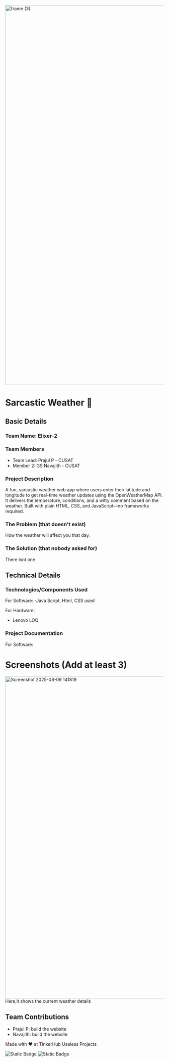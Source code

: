 <img width="3188" height="1202" alt="frame (3)" src="https://github.com/user-attachments/assets/517ad8e9-ad22-457d-9538-a9e62d137cd7" />


# Sarcastic Weather 🎯


## Basic Details
### Team Name: Elixer-2


### Team Members
- Team Lead: Prajul P - CUSAT
- Member 2: GS Navajith - CUSAT

  
### Project Description
A fun, sarcastic weather web app where users enter their latitude and longitude to get real-time weather updates using the OpenWeatherMap API. It delivers the temperature, conditions, and a witty comment based on the weather. Built with plain HTML, CSS, and JavaScript—no frameworks required.

### The Problem (that doesn't exist)
How the weather will affect you that day.

### The Solution (that nobody asked for)
There isnt one

## Technical Details
### Technologies/Components Used
For Software:
-Java Script, Html, CSS used

For Hardware:
- Lenovo LOQ

### Project Documentation
For Software:

# Screenshots (Add at least 3)
<img width="1920" height="1020" alt="Screenshot 2025-08-09 141819" src="https://github.com/user-attachments/assets/42b67635-5a7f-49c3-8286-a9373edbf940" />
Here,it shows the current weather details


## Team Contributions
- Prajul P: build the website
- Navajith: build the website

Made with ❤️ at TinkerHub Useless Projects 

![Static Badge](https://img.shields.io/badge/TinkerHub-24?color=%23000000&link=https%3A%2F%2Fwww.tinkerhub.org%2F)
![Static Badge](https://img.shields.io/badge/UselessProjects--25-25?link=https%3A%2F%2Fwww.tinkerhub.org%2Fevents%2FQ2Q1TQKX6Q%2FUseless%2520Projects)



